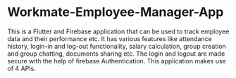 # Workmate-Employee-Manager-App
This is a Flutter and Firebase application that can be used to track employee data and their performance etc.
It has various features like attendance history, login-in and log-out functionality, salary calculation, group creation and group chatting, documents sharing etc.
The login and logout are made secure with the help of firebase Authentication.
This application makes use of 4 APIs. 
